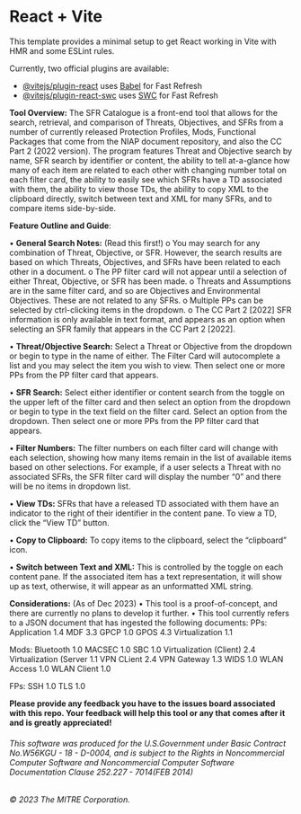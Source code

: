 # React + Vite

This template provides a minimal setup to get React working in Vite with HMR and some ESLint rules.

Currently, two official plugins are available:

- [@vitejs/plugin-react](https://github.com/vitejs/vite-plugin-react/blob/main/packages/plugin-react/README.md) uses [Babel](https://babeljs.io/) for Fast Refresh
- [@vitejs/plugin-react-swc](https://github.com/vitejs/vite-plugin-react-swc) uses [SWC](https://swc.rs/) for Fast Refresh

**Tool Overview:** The SFR Catalogue is a front-end tool that allows for the search, retrieval, and comparison of Threats, Objectives, and SFRs from a number of currently released Protection Profiles, Mods, Functional Packages that come from the NIAP document repository, and also the CC Part 2 (2022 version). The program features Threat and Objective search by name, SFR search by identifier or content, the ability to tell at-a-glance how many of each item are related to each other with changing number total on each filter card, the ability to easily see which SFRs have a TD associated with them, the ability to view those TDs, the ability to copy XML to the clipboard directly, switch between text and XML for many SFRs, and to compare items side-by-side.

**Feature Outline and Guide**:

•	**General Search Notes:** (Read this first!)
  o	You may search for any combination of Threat, Objective, or SFR. However, the search results are based on which Threats, Objectives, and SFRs have been related to each other in a document.
  o	The PP filter card will not appear until a selection of either Threat, Objective, or SFR has been made.
  o	Threats and Assumptions are in the same filter card, and so are Objectives and Environmental Objectives. These are not related to any SFRs.
  o	Multiple PPs can be selected by ctrl-clicking items in the dropdown.
  o	The CC Part 2 [2022] SFR information is only available in text format, and appears as an option when selecting an SFR family that appears in the CC Part 2 [2022].

•	**Threat/Objective Search:** Select a Threat or Objective from the dropdown or begin to type in the name of either. The Filter Card will autocomplete a list and you may select the item you wish to view. Then select one or more PPs from the PP filter card that appears.

•	**SFR Search:** Select either identifier or content search from the toggle on the upper left of the filter card and then select an option from the dropdown or begin to type in the text field on the filter card. Select an option from the dropdown. Then select one or more PPs from the PP filter card that appears.

•	**Filter Numbers:** The filter numbers on each filter card will change with each selection, showing how many items remain in the list of available items based on other selections. For example, if a user selects a Threat with no associated SFRs, the SFR filter card will display the number “0” and there will be no items in dropdown list.

•	**View TDs:** SFRs that have a released TD associated with them have an indicator to the right of their identifier in the content pane. To view a TD, click the “View TD” button.

•	**Copy to Clipboard:** To copy items to the clipboard,  select the “clipboard” icon.

•	**Switch between Text and XML:** This is controlled by the toggle on each content pane. If the associated item has a text representation, it will show up as text, otherwise, it will appear as an unformatted XML string.

**Considerations:** (As of Dec 2023)
•	This tool is a proof-of-concept, and there are currently no plans to develop it further.
•	This tool currently refers to a JSON document that has ingested the following documents:
PPs:
Application 1.4
MDF 3.3
GPCP 1.0
GPOS 4.3
Virtualization 1.1

Mods:
Bluetooth 1.0
MACSEC 1.0
SBC 1.0
Virtualization (Client) 2.4
Virtualization (Server 1.1
VPN CLient 2.4
VPN Gateway 1.3
WIDS 1.0
WLAN Access 1.0
WLAN Client 1.0

FPs:
SSH 1.0
TLS 1.0

**Please provide any feedback you have to the issues board associated with this repo.
Your feedback will help this tool or any that comes after it and is greatly appreciated!**

###### This software was produced for the U.S.Government under Basic Contract No.W56KGU - 18 - D-0004, and is subject to the Rights in Noncommercial Computer Software and Noncommercial Computer Software Documentation Clause 252.227 - 7014(FEB 2014)

###### © 2023 The MITRE Corporation.
